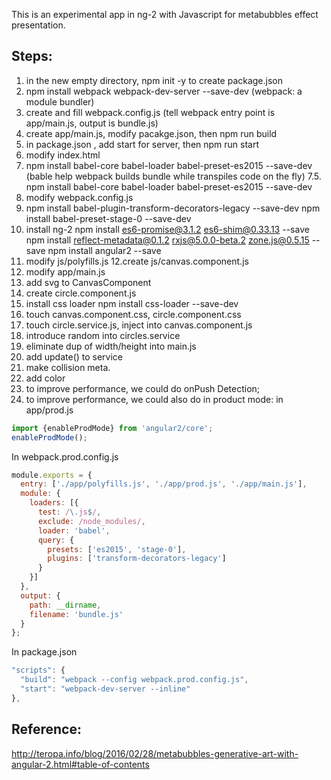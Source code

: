 This is an experimental app in ng-2 with Javascript for metabubbles effect presentation.


## Steps:
1. in the new empty directory, npm init -y to create package.json
2. npm install webpack webpack-dev-server --save-dev
(webpack: a module bundler)
3. create and fill webpack.config.js
(tell webpack entry point is app/main.js, output is bundle.js)
4. create app/main.js, modify pacakge.json, then npm run build
5. in package.json , add start for server, then npm run start
6. modify index.html
7. npm install babel-core babel-loader babel-preset-es2015 --save-dev
(bable help webpack builds bundle while transpiles code on the fly)
7.5. npm install babel-core babel-loader babel-preset-es2015 --save-dev
8. modify webpack.config.js
9. npm install babel-plugin-transform-decorators-legacy --save-dev
npm install babel-preset-stage-0 --save-dev
10. install ng-2
  npm install es6-promise@3.1.2 es6-shim@0.33.13 --save
  npm install reflect-metadata@0.1.2 rxjs@5.0.0-beta.2 zone.js@0.5.15 --save
  npm install angular2 --save
11. modify js/polyfills.js
12.create js/canvas.component.js
13. modify app/main.js
14. add svg to CanvasComponent
15. create circle.component.js
16. install css loader npm install css-loader --save-dev
17.  touch canvas.component.css, circle.component.css
18. touch circle.service.js, inject into canvas.component.js
19. introduce random into circles.service
20. eliminate dup of width/height into main.js
21. add update() to service
22. make collision meta.
23. add color
24. to improve performance, we could do onPush Detection;
25. to improve performance, we could also do in product mode:
in app/prod.js
```javascript
import {enableProdMode} from 'angular2/core';
enableProdMode();
```
In webpack.prod.config.js
```javascript
module.exports = {
  entry: ['./app/polyfills.js', './app/prod.js', './app/main.js'],
  module: {
    loaders: [{
      test: /\.js$/,
      exclude: /node_modules/,
      loader: 'babel',
      query: {
        presets: ['es2015', 'stage-0'],
        plugins: ['transform-decorators-legacy']
      }
    }]
  },
  output: {
    path: __dirname,
    filename: 'bundle.js'
  }
};
```
In package.json
```javascript
"scripts": {
  "build": "webpack --config webpack.prod.config.js",
  "start": "webpack-dev-server --inline"
},
```

## Reference:
http://teropa.info/blog/2016/02/28/metabubbles-generative-art-with-angular-2.html#table-of-contents
